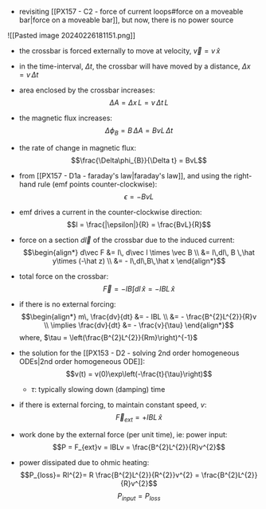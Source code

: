 - revisiting [[PX157 - C2 - force of current loops#force on a moveable bar|force on a moveable bar]], but now, there is no power source

![[Pasted image 20240226181151.png]]
- the crossbar is forced externally to move at velocity, $\vec v = v\,\hat x$
- in the time-interval, $\Delta t$, the crossbar will have moved by a distance, $\Delta x = v\,\Delta t$
- area enclosed by the crossbar increases: $$\Delta A = \Delta x\,L= v\,\Delta t\,L$$
- the magnetic flux increases: $$\Delta\phi_{B}= B\,\Delta A = BvL\,\Delta t$$
- the rate of change in magnetic flux: $$\frac{\Delta\phi_{B}}{\Delta t} = BvL$$
- from [[PX157 - D1a - faraday's law|faraday's law]], and using the right-hand rule (emf points counter-clockwise): $$\epsilon = -BvL$$
- emf drives a current in the counter-clockwise direction: $$I = \frac{|\epsilon|}{R} = \frac{BvL}{R}$$
- force on a section $d\vec l$ of the crossbar due to the induced current: $$\begin{align*}
	d\vec F &= I\, d\vec l \times \vec B \\
	&= I\,dl\, B \,\hat y\times (-\hat z) \\
	&= - I\,dl\,B\,\hat x
\end{align*}$$
- total force on the crossbar: $$\vec F = - IB\int dl\,\hat x  = -IBL\,\hat x$$
- if there is no external forcing: $$\begin{align*}
	m\, \frac{dv}{dt} &= - IBL \\
	&= - \frac{B^{2}L^{2}}{R}v \\
	\implies \frac{dv}{dt} &= - \frac{v}{\tau}
\end{align*}$$
		where, $\tau = \left(\frac{B^{2}L^{2}}{Rm}\right)^{-1}$
- the solution for the [[PX153 - D2 - solving 2nd order homogeneous ODEs|2nd order homogeneous ODE]]: $$v(t) = v(0)\exp\left(-\frac{t}{\tau}\right)$$
	- $\tau:$ typically slowing down (damping) time

- if there is external forcing, to maintain constant speed, $v:$ $$\vec F_{ext} = + IBL\,\hat x$$
- work done by the external force (per unit time), ie: power input: $$P = F_{ext}v = IBLv = \frac{B^{2}L^{2}}{R}v^{2}$$
- power dissipated due to ohmic heating: $$P_{loss}= RI^{2}= R \frac{B^{2}L^{2}}{R^{2}}v^{2} = \frac{B^{2}L^{2}}{R}v^{2}$$
$$P_{input} = P_{loss}$$
